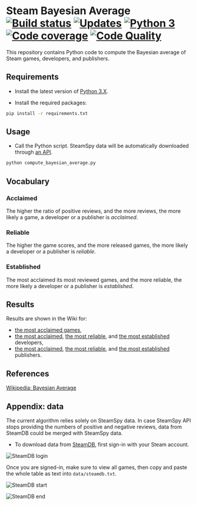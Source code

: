 # Steam Bayesian Average [![Build status][Build image]][Build] [![Updates][Dependency image]][PyUp] [![Python 3][Python3 image]][PyUp] [![Code coverage][Codecov image]][Codecov]  [![Code Quality][codacy image]][codacy]

  [Build]: https://travis-ci.org/woctezuma/Steam-Bayesian-Average
  [Build image]: https://travis-ci.org/woctezuma/Steam-Bayesian-Average.svg?branch=master

  [PyUp]: https://pyup.io/repos/github/woctezuma/Steam-Bayesian-Average/
  [Dependency image]: https://pyup.io/repos/github/woctezuma/Steam-Bayesian-Average/shield.svg
  [Python3 image]: https://pyup.io/repos/github/woctezuma/Steam-Bayesian-Average/python-3-shield.svg

  [Codecov]: https://codecov.io/gh/woctezuma/Steam-Bayesian-Average
  [Codecov image]: https://codecov.io/gh/woctezuma/Steam-Bayesian-Average/branch/master/graph/badge.svg

  [codacy]: https://www.codacy.com/app/woctezuma/Steam-Bayesian-Average
  [codacy image]: https://api.codacy.com/project/badge/Grade/82a9d45f5c2d443daf525e7a1a2ee65d 

This repository contains Python code to compute the Bayesian average of Steam games, developers, and publishers.

## Requirements

- Install the latest version of [Python 3.X](https://www.python.org/downloads/).

- Install the required packages:

```bash
pip install -r requirements.txt
```

## Usage

- Call the Python script. SteamSpy data will be automatically downloaded through [an API](https://steamspy.com/api.php).

```bash
python compute_bayesian_average.py
```

## Vocabulary

### Acclaimed

The higher the ratio of positive reviews, and the more reviews, the more likely a game, a developer or a publisher is *acclaimed*.

### Reliable

The higher the game scores, and the more released games, the more likely a developer or a publisher is *reliable*.

### Established

The most acclaimed its most reviewed games, and the more reliable, the more likely a developer or a publisher is *established*.

## Results

Results are shown in the Wiki for:
 - [the most acclaimed games](https://github.com/woctezuma/Steam-Bayesian-Average/wiki/Acclaimed-Games),
 - [the most acclaimed](https://github.com/woctezuma/Steam-Bayesian-Average/wiki/Acclaimed-Developers), [the most reliable](https://github.com/woctezuma/Steam-Bayesian-Average/wiki/Reliable-Developers), and [the most established](https://github.com/woctezuma/Steam-Bayesian-Average/wiki/Established-Developers) developers,
 - [the most acclaimed](https://github.com/woctezuma/Steam-Bayesian-Average/wiki/Acclaimed-Publishers), [the most reliable](https://github.com/woctezuma/Steam-Bayesian-Average/wiki/Reliable-Publishers), and [the most established](https://github.com/woctezuma/Steam-Bayesian-Average/wiki/Established-Publishers) publishers.

## References

[Wikipedia: Bayesian Average](https://en.wikipedia.org/wiki/Bayesian_average)

## Appendix: data

The current algorithm relies solely on SteamSpy data. In case SteamSpy API stops providing the numbers of positive and
negative reviews, data from SteamDB could be merged with SteamSpy data.

- To download data from [SteamDB](https://steamdb.info/stats/gameratings/?all), first sign-in with your Steam account.

![SteamDB login](https://i.imgur.com/cPO5t8v.png)

Once you are signed-in, make sure to view all games, then copy and paste the whole table as text into `data/steamdb.txt`.

![SteamDB start](https://i.imgur.com/PzwJXA3.png)

![SteamDB end](https://i.imgur.com/Mf8k1nY.png)
